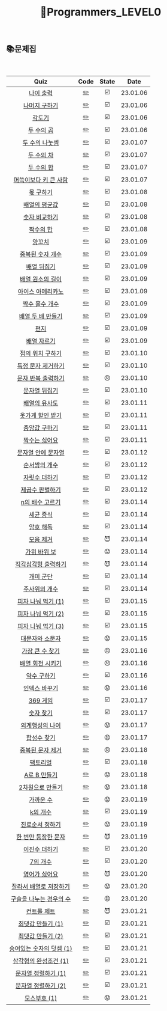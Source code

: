 <div align="center">
  <br />
  <h1> 👶Programmers_LEVEL0 </h1>
  <br />
</div>

## 📚문제집

<br />

|                                             Quiz                                             |            Code             | State |   Date   |
| :------------------------------------------------------------------------------------------: | :-------------------------: | :---: | :------: |
|        [나이 출력](https://school.programmers.co.kr/learn/courses/30/lessons/120820)         |     [✏️](./나이출력.js)     |  ☑️   | 23.01.06 |
|      [나머지 구하기](https://school.programmers.co.kr/learn/courses/30/lessons/120810)       |   [✏️](./나머지구하기.js)   |  ☑️   | 23.01.06 |
|          [각도기](https://school.programmers.co.kr/learn/courses/30/lessons/120829)          |      [✏️](./각도기.js)      |  ☑️   | 23.01.06 |
|        [두 수의 곱](https://school.programmers.co.kr/learn/courses/30/lessons/120804)        |     [✏️](./두수의곱.js)     |  ☑️   | 23.01.06 |
|      [두 수의 나눗셈](https://school.programmers.co.kr/learn/courses/30/lessons/120806)      |   [✏️](./두수의나눗셈.js)   |  ☑️   | 23.01.07 |
|        [두 수의 차](https://school.programmers.co.kr/learn/courses/30/lessons/120803)        |     [✏️](./두수의차.js)     |  ☑️   | 23.01.07 |
|        [두 수의 합](https://school.programmers.co.kr/learn/courses/30/lessons/120802)        |     [✏️](./두수의합.js)     |  ☑️   | 23.01.07 |
|  [머쓱이보다 키 큰 사람](https://school.programmers.co.kr/learn/courses/30/lessons/120585)   |  [✏️](./머쓱이보다키큰.js)  |  ☑️   | 23.01.07 |
|        [몫 구하기](https://school.programmers.co.kr/learn/courses/30/lessons/120805)         |     [✏️](./몫구하기.js)     |  ☑️   | 23.01.08 |
|      [배열의 평균값](https://school.programmers.co.kr/learn/courses/30/lessons/120817)       |   [✏️](./배열의평균값.js)   |  ☑️   | 23.01.08 |
|      [숫자 비교하기](https://school.programmers.co.kr/learn/courses/30/lessons/120807)       |   [✏️](./숫자비교하기.js)   |  ☑️   | 23.01.08 |
|        [짝수의 합](https://school.programmers.co.kr/learn/courses/30/lessons/120831)         |     [✏️](./짝수의합.js)     |  ☑️   | 23.01.08 |
|          [양꼬치](https://school.programmers.co.kr/learn/courses/30/lessons/120830)          |      [✏️](./양꼬치.js)      |  ☑️   | 23.01.09 |
|     [중복된 숫자 개수](https://school.programmers.co.kr/learn/courses/30/lessons/120583)     |    [✏️](./중복된숫자.js)    |  ☑️   | 23.01.09 |
|       [배열 뒤집기](https://school.programmers.co.kr/learn/courses/30/lessons/120821)        |    [✏️](./배열뒤집기.js)    |  ☑️   | 23.01.09 |
|     [배열 원소의 길이](https://school.programmers.co.kr/learn/courses/30/lessons/120854)     |  [✏️](./배열원소의길이.js)  |  ☑️   | 23.01.09 |
|    [아이스 아메리카노](https://school.programmers.co.kr/learn/courses/30/lessons/120819)     |    [✏️](./아메리카노.js)    |  ☑️   | 23.01.09 |
|      [짝수 홀수 개수](https://school.programmers.co.kr/learn/courses/30/lessons/120824)      |     [✏️](./짝수홀수.js)     |  ☑️   | 23.01.09 |
|    [배열 두 배 만들기](https://school.programmers.co.kr/learn/courses/30/lessons/120809)     |     [✏️](./배열두배.js)     |  ☑️   | 23.01.09 |
|           [편지](https://school.programmers.co.kr/learn/courses/30/lessons/120898)           |       [✏️](./편지.js)       |  ☑️   | 23.01.09 |
|       [배열 자르기](https://school.programmers.co.kr/learn/courses/30/lessons/120833)        |    [✏️](./배열자르기.js)    |  ☑️   | 23.01.09 |
|    [점의 위치 구하기 ](https://school.programmers.co.kr/learn/courses/30/lessons/120841)     |   [✏️](./점위치구하기.js)   |  ☑️   | 23.01.10 |
|    [특정 문자 제거하기](https://school.programmers.co.kr/learn/courses/30/lessons/120826)    |   [✏️](./특정문자제거.js)   |  ☑️   | 23.01.10 |
|    [문자 반복 출력하기](https://school.programmers.co.kr/learn/courses/30/lessons/120825)    |   [✏️](./문자반복출력.js)   |  😠   | 23.01.10 |
|      [문자열 뒤집기](https://school.programmers.co.kr/learn/courses/30/lessons/120822)       |   [✏️](./문자열뒤집기.js)   |  ☑️   | 23.01.10 |
|      [배열의 유사도](https://school.programmers.co.kr/learn/courses/30/lessons/120903)       |   [✏️](./배열의유사도.js)   |  ☑️   | 23.01.11 |
|     [옷가게 할인 받기](https://school.programmers.co.kr/learn/courses/30/lessons/120818)     |    [✏️](./옷가게할인.js)    |  ☑️   | 23.01.11 |
|      [중앙값 구하기](https://school.programmers.co.kr/learn/courses/30/lessons/120811)       |   [✏️](./중앙값구하기.js)   |  ☑️   | 23.01.11 |
|      [짝수는 싫어요](https://school.programmers.co.kr/learn/courses/30/lessons/120813)       |   [✏️](./짝수는싫어요.js)   |  ☑️   | 23.01.11 |
|    [문자열 안에 문자열](https://school.programmers.co.kr/learn/courses/30/lessons/120908)    |  [✏️](./문자열안에문자.js)  |  ☑️   | 23.01.12 |
|      [순서쌍의 개수](https://school.programmers.co.kr/learn/courses/30/lessons/120836)       |    [✏️](./순서쌍개수.js)    |  ☑️   | 23.01.12 |
|      [자릿수 더하기](https://school.programmers.co.kr/learn/courses/30/lessons/120906)       |   [✏️](./자릿수더하기.js)   |  ☑️   | 23.01.12 |
|     [제곱수 판별하기](https://school.programmers.co.kr/learn/courses/30/lessons/120909)      |    [✏️](./제곱수판별.js)    |  ☑️   | 23.01.12 |
|     [n의 배수 고르기](https://school.programmers.co.kr/learn/courses/30/lessons/120905)      |  [✏️](./n의배수고르기.js)   |  ☑️   | 23.01.14 |
|        [세균 증식](https://school.programmers.co.kr/learn/courses/30/lessons/120910)         |     [✏️](./세균증식.js)     |  ☑️   | 23.01.14 |
|        [암호 해독](https://school.programmers.co.kr/learn/courses/30/lessons/120892)         |     [✏️](./암호해독.js)     |  ☑️   | 23.01.14 |
|        [모음 제거](https://school.programmers.co.kr/learn/courses/30/lessons/120849)         |     [✏️](./모음제거.js)     |  😈   | 23.01.14 |
|       [가위 바위 보](https://school.programmers.co.kr/learn/courses/30/lessons/120839)       |    [✏️](./가위바위보.js)    |  😟   | 23.01.14 |
|   [직각삼각형 출력하기](https://school.programmers.co.kr/learn/courses/30/lessons/120823)    |    [✏️](./직각삼각형.js)    |  😈   | 23.01.14 |
|        [개미 군단](https://school.programmers.co.kr/learn/courses/30/lessons/120837)         |     [✏️](./개미군단.js)     |  ☑️   | 23.01.14 |
|      [주사위의 개수](https://school.programmers.co.kr/learn/courses/30/lessons/120845)       |    [✏️](./주사위개수.js)    |  ☑️   | 23.01.14 |
|    [피자 나눠 먹기 (1)](https://school.programmers.co.kr/learn/courses/30/lessons/120814)    |  [✏️](./피자나눠먹기1.js)   |  ☑️   | 23.01.15 |
|    [피자 나눠 먹기 (2)](https://school.programmers.co.kr/learn/courses/30/lessons/120815)    |  [✏️](./피자나눠먹기2.js)   |  ☑️   | 23.01.15 |
|    [피자 나눠 먹기 (3)](https://school.programmers.co.kr/learn/courses/30/lessons/120816)    |  [✏️](./피자나눠먹기3.js)   |  ☑️   | 23.01.15 |
|     [대문자와 소문자](https://school.programmers.co.kr/learn/courses/30/lessons/120893)      |  [✏️](./대문자와소문자.js)  |  😟   | 23.01.15 |
|     [가장 큰 수 찾기](https://school.programmers.co.kr/learn/courses/30/lessons/120899)      |   [✏️](./가장큰수찾기.js)   |  😠   | 23.01.16 |
|     [배열 회전 시키기](https://school.programmers.co.kr/learn/courses/30/lessons/120844)     |  [✏️](./배열회전시키기.js)  |  😠   | 23.01.16 |
|       [약수 구하기](https://school.programmers.co.kr/learn/courses/30/lessons/120897)        |    [✏️](./약수구하기.js)    |  ☑️   | 23.01.16 |
|      [인덱스 바꾸기](https://school.programmers.co.kr/learn/courses/30/lessons/120895)       |   [✏️](./인덱스바꾸기.js)   |  😟   | 23.01.16 |
|         [369 게임](https://school.programmers.co.kr/learn/courses/30/lessons/120891)         |     [✏️](./369게임.js)      |  ☑️   | 23.01.17 |
|        [숫자 찾기](https://school.programmers.co.kr/learn/courses/30/lessons/120904)         |     [✏️](./숫자찾기.js)     |  ☑️   | 23.01.17 |
|     [외계행성의 나이](https://school.programmers.co.kr/learn/courses/30/lessons/120834)      |  [✏️](./외계행성의나이.js)  |  😟   | 23.01.17 |
|       [합성수 찾기](https://school.programmers.co.kr/learn/courses/30/lessons/120846)        |    [✏️](./합성수찾기.js)    |  😠   | 23.01.17 |
|     [중복된 문자 제거](https://school.programmers.co.kr/learn/courses/30/lessons/120888)     |  [✏️](./중복된문자제거.js)  |  😠   | 23.01.18 |
|         [팩토리얼](https://school.programmers.co.kr/learn/courses/30/lessons/120848)         |     [✏️](./팩토리얼.js)     |  ☑️   | 23.01.18 |
|       [A로 B 만들기](https://school.programmers.co.kr/learn/courses/30/lessons/120886)       |     [✏️](./팩토리얼.js)     |  😟   | 23.01.18 |
|     [2차원으로 만들기](https://school.programmers.co.kr/learn/courses/30/lessons/120842)     |   [✏️](./2차원만들기.js)    |  😟   | 23.01.18 |
|        [가까운 수](https://school.programmers.co.kr/learn/courses/30/lessons/120890)         |     [✏️](./가까운수.js)     |  😟   | 23.01.19 |
|         [k의 개수](https://school.programmers.co.kr/learn/courses/30/lessons/120887)         |     [✏️](./k의개수.js)      |  ☑️   | 23.01.19 |
|     [진료순서 정하기](https://school.programmers.co.kr/learn/courses/30/lessons/120835)      |  [✏️](./진료순서정하기.js)  |  😟   | 23.01.19 |
|   [한 번만 등장한 문자](https://school.programmers.co.kr/learn/courses/30/lessons/120896)    |    [✏️](./한번만등장.js)    |  😈   | 23.01.19 |
|      [이진수 더하기](https://school.programmers.co.kr/learn/courses/30/lessons/120885)       |   [✏️](./이진수더하기.js)   |  ☑️   | 23.01.20 |
|         [7의 개수](https://school.programmers.co.kr/learn/courses/30/lessons/120912)         |     [✏️](./7의개수.js)      |  ☑️   | 23.01.20 |
|      [영어가 싫어요](https://school.programmers.co.kr/learn/courses/30/lessons/120894)       |   [✏️](./영어가싫어요.js)   |  😈   | 23.01.20 |
|  [잘라서 배열로 저장하기](https://school.programmers.co.kr/learn/courses/30/lessons/120913)  |    [✏️](./잘라서배열.js)    |  😟   | 23.01.20 |
| [구슬을 나누는 경우의 수](https://school.programmers.co.kr/learn/courses/30/lessons/120840)  |       [✏️](./구슬.js)       |  😠   | 23.01.20 |
|       [컨트롤 제트](https://school.programmers.co.kr/learn/courses/30/lessons/120853)        |     [✏️](./컨트롤z.js)      |  😈   | 23.01.21 |
|    [최댓값 만들기 (1)](https://school.programmers.co.kr/learn/courses/30/lessons/120847)     |   [✏️](./최댓값만들기.js)   |  ☑️   | 23.01.21 |
|    [최댓값 만들기 (2)](https://school.programmers.co.kr/learn/courses/30/lessons/120862)     |  [✏️](./최댓값만들기2.js)   |  ☑️   | 23.01.21 |
| [숨어있는 숫자의 덧셈 (1)](https://school.programmers.co.kr/learn/courses/30/lessons/120851) | [✏️](./숨어있는숫자덧셈.js) |  ☑️   | 23.01.21 |
|  [삼각형의 완성조건 (1)](https://school.programmers.co.kr/learn/courses/30/lessons/120889)   | [✏️](./삼각형완성조건1.js)  |  ☑️   | 23.01.21 |
|   [문자열 정렬하기 (1)](https://school.programmers.co.kr/learn/courses/30/lessons/120850)    | [✏️](./문자열정렬하기1.js)  |  ☑️   | 23.01.21 |
|   [문자열 정렬하기 (2)](https://school.programmers.co.kr/learn/courses/30/lessons/120911)    | [✏️](./문자열정렬하기2.js)  |  ☑️   | 23.01.21 |
|       [모스부호 (1)](https://school.programmers.co.kr/learn/courses/30/lessons/120838)       |    [✏️](./모스부호1.js)     |  😟   | 23.01.21 |
